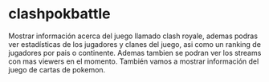 # clashpokbattle
  Mostrar información acerca del juego llamado clash royale, ademas podras ver estadísticas de los jugadores y clanes del juego, asi como un ranking de jugadores por pais o continente. Ademas tambien se podran ver los streams con mas viewers en el momento. También vamos a mostrar información del juego de cartas de pokemon.
